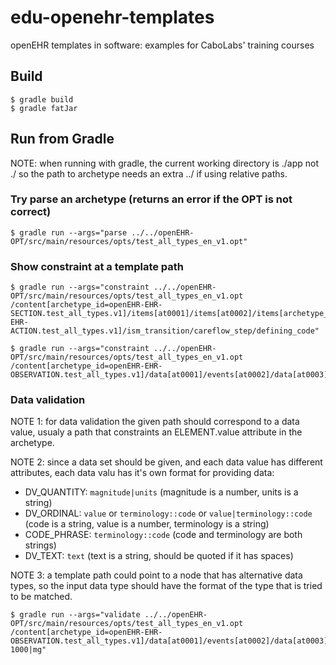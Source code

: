 # edu-openehr-templates

openEHR templates in software: examples for CaboLabs' training courses

## Build

```shell
$ gradle build
$ gradle fatJar
```

## Run from Gradle

NOTE: when running with gradle, the current working directory is ./app not ./ so the path to archetype needs an extra ../ if using relative paths.

### Try parse an archetype (returns an error if the OPT is not correct)

```shell
$ gradle run --args="parse ../../openEHR-OPT/src/main/resources/opts/test_all_types_en_v1.opt"
```



### Show constraint at a template path

```shell
$ gradle run --args="constraint ../../openEHR-OPT/src/main/resources/opts/test_all_types_en_v1.opt /content[archetype_id=openEHR-EHR-SECTION.test_all_types.v1]/items[at0001]/items[at0002]/items[archetype_id=openEHR-EHR-ACTION.test_all_types.v1]/ism_transition/careflow_step/defining_code"
```

```shell
$ gradle run --args="constraint ../../openEHR-OPT/src/main/resources/opts/test_all_types_en_v1.opt /content[archetype_id=openEHR-EHR-OBSERVATION.test_all_types.v1]/data[at0001]/events[at0002]/data[at0003]/items[at0013]/value"
```

### Data validation

NOTE 1: for data validation the given path should correspond to a data value, usualy a path that constraints an ELEMENT.value attribute in the archetype.

NOTE 2: since a data set should be given, and each data value has different attributes, each data valu has it's own format for providing data:

- DV_QUANTITY: `magnitude|units` (magnitude is a number, units is a string)
- DV_ORDINAL: `value` or `terminology::code` or `value|terminology::code` (code is a string, value is a number, terminology is a string)
- CODE_PHRASE: `terminology::code` (code and terminology are both strings)
- DV_TEXT: `text` (text is a string, should be quoted if it has spaces)

NOTE 3: a template path could point to a node that has alternative data types, so the input data type should have the format of the type that is tried to be matched.

```shell
$ gradle run --args="validate ../../openEHR-OPT/src/main/resources/opts/test_all_types_en_v1.opt /content[archetype_id=openEHR-EHR-OBSERVATION.test_all_types.v1]/data[at0001]/events[at0002]/data[at0003]/items[at0007]/value 1000|mg"
```
